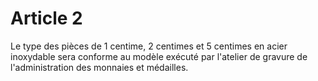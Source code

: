 # Article 2

Le type des pièces de 1 centime, 2 centimes et 5 centimes en acier inoxydable sera conforme au modèle exécuté par l'atelier de gravure de l'administration des monnaies et médailles.

